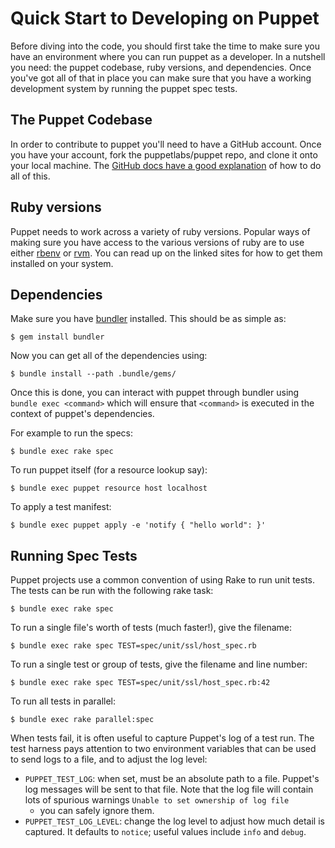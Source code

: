 # Quick Start to Developing on Puppet

Before diving into the code, you should first take the time to make sure you
have an environment where you can run puppet as a developer. In a nutshell you
need: the puppet codebase, ruby versions, and dependencies. Once you've got all
of that in place you can make sure that you have a working development system
by running the puppet spec tests.

## The Puppet Codebase

In order to contribute to puppet you'll need to have a GitHub account. Once you
have your account, fork the puppetlabs/puppet repo, and clone it onto your
local machine. The [GitHub docs have a good
explanation](https://help.github.com/articles/fork-a-repo) of how to do all of
this.

## Ruby versions

Puppet needs to work across a variety of ruby versions. Popular ways of making
sure you have access to the various versions of ruby are to use either
[rbenv](https://github.com/sstephenson/rbenv) or [rvm](https://rvm.io/). You can
read up on the linked sites for how to get them installed on your system.

## Dependencies

Make sure you have [bundler](http://bundler.io/) installed. This should be as
simple as:

    $ gem install bundler

Now you can get all of the dependencies using:

    $ bundle install --path .bundle/gems/

Once this is done, you can interact with puppet through bundler using `bundle
exec <command>` which will ensure that `<command>` is executed in the context
of puppet's dependencies.

For example to run the specs:

    $ bundle exec rake spec

To run puppet itself (for a resource lookup say):

    $ bundle exec puppet resource host localhost

To apply a test manifest:

    $ bundle exec puppet apply -e 'notify { "hello world": }'

## Running Spec Tests

Puppet projects use a common convention of using Rake to run unit tests.
The tests can be run with the following rake task:

    $ bundle exec rake spec

To run a single file's worth of tests (much faster!), give the filename:

    $ bundle exec rake spec TEST=spec/unit/ssl/host_spec.rb

To run a single test or group of tests, give the filename and line number:

    $ bundle exec rake spec TEST=spec/unit/ssl/host_spec.rb:42

To run all tests in parallel:

    $ bundle exec rake parallel:spec

When tests fail, it is often useful to capture Puppet's log of a test
run. The test harness pays attention to two environment variables that can
be used to send logs to a file, and to adjust the log level:

* `PUPPET_TEST_LOG`: when set, must be an absolute path to a file. Puppet's
  log messages will be sent to that file. Note that the log file will
  contain lots of spurious warnings `Unable to set ownership of log file`
  - you can safely ignore them.
* `PUPPET_TEST_LOG_LEVEL`: change the log level to adjust how much detail
  is captured. It defaults to `notice`; useful values include `info` and
  `debug`.
